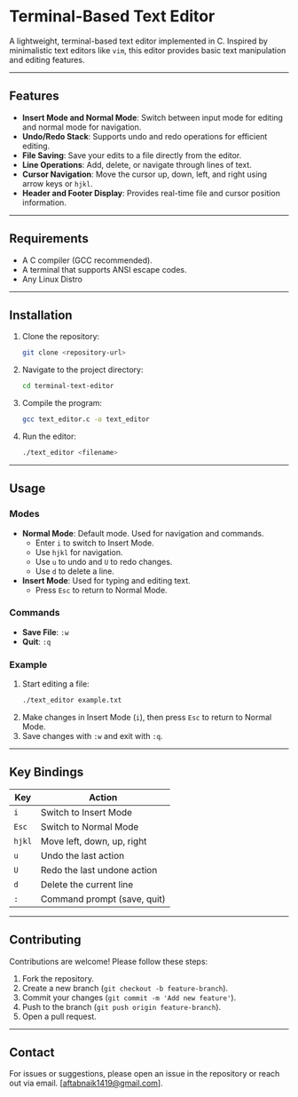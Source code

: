 
# Terminal-Based Text Editor

A lightweight, terminal-based text editor implemented in C. Inspired by minimalistic text editors like `vim`, this editor provides basic text manipulation and editing features.

---

## Features

- **Insert Mode and Normal Mode**: Switch between input mode for editing and normal mode for navigation.
- **Undo/Redo Stack**: Supports undo and redo operations for efficient editing.
- **File Saving**: Save your edits to a file directly from the editor.
- **Line Operations**: Add, delete, or navigate through lines of text.
- **Cursor Navigation**: Move the cursor up, down, left, and right using arrow keys or `hjkl`.
- **Header and Footer Display**: Provides real-time file and cursor position information.

---

## Requirements

- A C compiler (GCC recommended).
- A terminal that supports ANSI escape codes.
- Any Linux Distro 

---

## Installation

1. Clone the repository:
   ```bash
   git clone <repository-url>
   ```
2. Navigate to the project directory:
   ```bash
   cd terminal-text-editor
   ```
3. Compile the program:
   ```bash
   gcc text_editor.c -o text_editor
   ```
4. Run the editor:
   ```bash
   ./text_editor <filename>
   ```

---

## Usage

### Modes
- **Normal Mode**: Default mode. Used for navigation and commands.
  - Enter `i` to switch to Insert Mode.
  - Use `hjkl` for navigation.
  - Use `u` to undo and `U` to redo changes.
  - Use `d` to delete a line.
- **Insert Mode**: Used for typing and editing text.
  - Press `Esc` to return to Normal Mode.

### Commands
- **Save File**: `:w`
- **Quit**: `:q`

### Example
1. Start editing a file:
   ```bash
   ./text_editor example.txt
   ```
2. Make changes in Insert Mode (`i`), then press `Esc` to return to Normal Mode.
3. Save changes with `:w` and exit with `:q`.

---

## Key Bindings

| Key    | Action                          |
|--------|---------------------------------|
| `i`    | Switch to Insert Mode          |
| `Esc`  | Switch to Normal Mode          |
| `hjkl` | Move left, down, up, right     |
| `u`    | Undo the last action           |
| `U`    | Redo the last undone action    |
| `d`    | Delete the current line        |
| `:`    | Command prompt (save, quit)    |

---

## Contributing

Contributions are welcome! Please follow these steps:

1. Fork the repository.
2. Create a new branch (`git checkout -b feature-branch`).
3. Commit your changes (`git commit -m 'Add new feature'`).
4. Push to the branch (`git push origin feature-branch`).
5. Open a pull request.

---

## Contact

For issues or suggestions, please open an issue in the repository or reach out via email. [aftabnaik1419@gmail.com].
